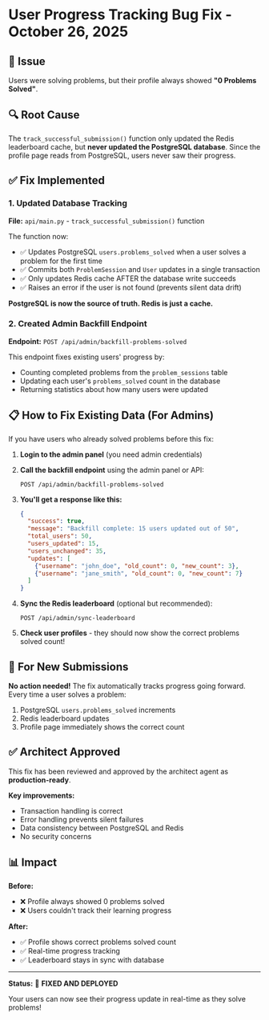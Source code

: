 # User Progress Tracking Bug Fix - October 26, 2025

## 🐛 Issue
Users were solving problems, but their profile always showed **"0 Problems Solved"**.

## 🔍 Root Cause
The `track_successful_submission()` function only updated the Redis leaderboard cache, but **never updated the PostgreSQL database**. Since the profile page reads from PostgreSQL, users never saw their progress.

## ✅ Fix Implemented

### 1. Updated Database Tracking
**File:** `api/main.py` - `track_successful_submission()` function

The function now:
- ✅ Updates PostgreSQL `users.problems_solved` when a user solves a problem for the first time
- ✅ Commits both `ProblemSession` and `User` updates in a single transaction
- ✅ Only updates Redis cache AFTER the database write succeeds
- ✅ Raises an error if the user is not found (prevents silent data drift)

**PostgreSQL is now the source of truth. Redis is just a cache.**

### 2. Created Admin Backfill Endpoint
**Endpoint:** `POST /api/admin/backfill-problems-solved`

This endpoint fixes existing users' progress by:
- Counting completed problems from the `problem_sessions` table
- Updating each user's `problems_solved` count in the database
- Returning statistics about how many users were updated

## 📋 How to Fix Existing Data (For Admins)

If you have users who already solved problems before this fix:

1. **Login to the admin panel** (you need admin credentials)

2. **Call the backfill endpoint** using the admin panel or API:
   ```
   POST /api/admin/backfill-problems-solved
   ```
   
3. **You'll get a response like this:**
   ```json
   {
     "success": true,
     "message": "Backfill complete: 15 users updated out of 50",
     "total_users": 50,
     "users_updated": 15,
     "users_unchanged": 35,
     "updates": [
       {"username": "john_doe", "old_count": 0, "new_count": 3},
       {"username": "jane_smith", "old_count": 0, "new_count": 7}
     ]
   }
   ```

4. **Sync the Redis leaderboard** (optional but recommended):
   ```
   POST /api/admin/sync-leaderboard
   ```

5. **Check user profiles** - they should now show the correct problems solved count!

## 🔄 For New Submissions

**No action needed!** The fix automatically tracks progress going forward. Every time a user solves a problem:
1. PostgreSQL `users.problems_solved` increments
2. Redis leaderboard updates
3. Profile page immediately shows the correct count

## ✅ Architect Approved

This fix has been reviewed and approved by the architect agent as **production-ready**.

**Key improvements:**
- Transaction handling is correct
- Error handling prevents silent failures
- Data consistency between PostgreSQL and Redis
- No security concerns

## 📊 Impact

**Before:**
- ❌ Profile always showed 0 problems solved
- ❌ Users couldn't track their learning progress

**After:**
- ✅ Profile shows correct problems solved count
- ✅ Real-time progress tracking
- ✅ Leaderboard stays in sync with database

---

**Status:** 🎉 **FIXED AND DEPLOYED**

Your users can now see their progress update in real-time as they solve problems!
